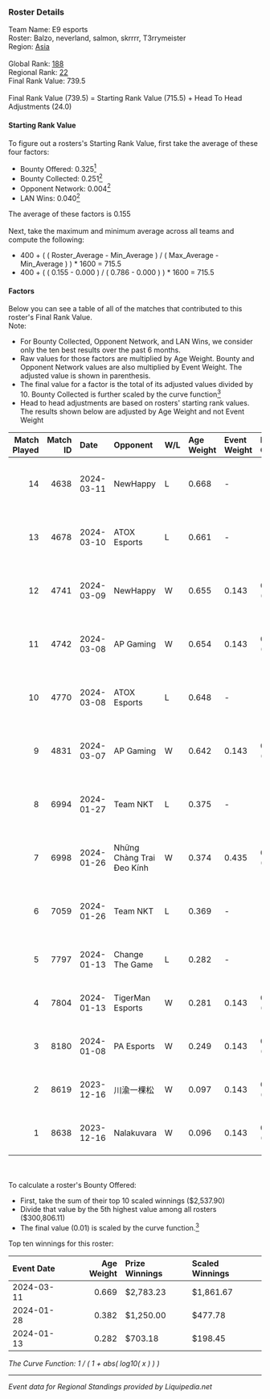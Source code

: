 ### Roster Details<br />
Team Name: E9 esports<br />
Roster: Balzo, neverland, salmon, skrrrr, T3rrymeister<br />
Region: [Asia]( ../standings_asia.md)<br />
<br />
Global Rank: [188](../standings_global.md)<br />
Regional Rank: [22]( ../standings_asia.md)<br />
Final Rank Value:  739.5<br />
<br />
Final Rank Value (739.5) = Starting Rank Value (715.5) + Head To Head Adjustments (24.0)<br />

#### Starting Rank Value<br />
To figure out a rosters's Starting Rank Value, first take the average of these four factors:<br />
- Bounty Offered: 0.325[<sup>1</sup>](#table2)
- Bounty Collected: 0.251[<sup>2</sup>](#table1)
- Opponent Network: 0.004[<sup>2</sup>](#table1)
- LAN Wins: 0.040[<sup>2</sup>](#table1)

The average of these factors is 0.155<br />
<br />
Next, take the maximum and minimum average across all teams and compute the following:<br />
- 400 + ( ( Roster_Average - Min_Average ) / ( Max_Average - Min_Average ) ) * 1600 = 715.5
- 400 + ( ( 0.155 - 0.000 ) / ( 0.786 - 0.000 ) ) * 1600 = 715.5


#### Factors<br />
Below you can see a table of all of the matches that contributed to this roster's Final Rank Value.<br />
Note:<br />

- For Bounty Collected, Opponent Network, and LAN Wins, we consider only the ten best results over the past 6 months.
- Raw values for those factors are multiplied by Age Weight. Bounty and Opponent Network values are also multiplied by Event Weight. The adjusted value is shown in parenthesis.
- The final value for a factor is the total of its adjusted values divided by 10. Bounty Collected is further scaled by the curve function[<sup>3</sup>](#curveFunction)
- Head to head adjustments are based on rosters' starting rank values. The results shown below are adjusted by Age Weight and not Event Weight
<span id="table1"></span><br />


| Match Played | Match ID | Date       | Opponent                  | W/L | Age Weight | Event Weight | Bounty Collected | Opponent Network | LAN Wins  | H2H Adj. | Roster                                         |
| -: | -: | :- | :- | :- | :- | :- | :- | :- | :- | -: | :- |
|           14 |     4638 | 2024-03-11 | NewHappy                  | L   | 0.668      | -            | -                | -                | -         |    -8.74 | Balzo, neverland, salmon, skrrrr, T3rrymeister |
|           13 |     4678 | 2024-03-10 | ATOX Esports              | L   | 0.661      | -            | -                | -                | -         |    -1.64 | Balzo, neverland, salmon, skrrrr, T3rrymeister |
|           12 |     4741 | 2024-03-09 | NewHappy                  | W   | 0.655      | 0.143        | 0.020 (0.002)    | 0.231 (0.022)    | 0 (0.000) |    12.06 | Balzo, neverland, salmon, skrrrr, T3rrymeister |
|           11 |     4742 | 2024-03-08 | AP Gaming                 | W   | 0.654      | 0.143        | 0.042 (0.004)    | 0.106 (0.010)    | 0 (0.000) |    14.33 | Balzo, neverland, salmon, skrrrr, T3rrymeister |
|           10 |     4770 | 2024-03-08 | ATOX Esports              | L   | 0.648      | -            | -                | -                | -         |    -1.43 | Balzo, neverland, salmon, skrrrr, T3rrymeister |
|            9 |     4831 | 2024-03-07 | AP Gaming                 | W   | 0.642      | 0.143        | 0.042 (0.004)    | 0.106 (0.010)    | 0 (0.000) |    14.59 | Balzo, neverland, salmon, skrrrr, T3rrymeister |
|            8 |     6994 | 2024-01-27 | Team NKT                  | L   | 0.375      | -            | -                | -                | -         |    -5.54 | N1nE, neverland, salmon, T3rrymeister, Tikkkk  |
|            7 |     6998 | 2024-01-26 | Những Chàng Trai Đeo Kính | W   | 0.374      | 0.435        | 0.002 (0.000)    | 0.011 (0.002)    | 1 (0.374) |     4.71 | N1nE, neverland, salmon, T3rrymeister, Tikkkk  |
|            6 |     7059 | 2024-01-26 | Team NKT                  | L   | 0.369      | -            | -                | -                | -         |    -5.53 | N1nE, neverland, salmon, T3rrymeister, Tikkkk  |
|            5 |     7797 | 2024-01-13 | Change The Game           | L   | 0.282      | -            | -                | -                | -         |    -5.58 | kylin, N1nE, salmon, T3rrymeister, Tikkkk      |
|            4 |     7804 | 2024-01-13 | TigerMan Esports          | W   | 0.281      | 0.143        | 0.000 (0.000)    | 0.000 (0.000)    | 0 (0.000) |     2.11 | kylin, N1nE, salmon, T3rrymeister, Tikkkk      |
|            3 |     8180 | 2024-01-08 | PA Esports                | W   | 0.249      | 0.143        | 0.000 (0.000)    | 0.000 (0.000)    | 0 (0.000) |     1.87 | kylin, N1nE, salmon, T3rrymeister, Tikkkk      |
|            2 |     8619 | 2023-12-16 | 川渝一棵松                     | W   | 0.097      | 0.143        | 0.000 (0.000)    | 0.003 (0.000)    | 0 (0.000) |     0.97 | kylin, N1nE, salmon, T3rrymeister, Tikkkk      |
|            1 |     8638 | 2023-12-16 | Nalakuvara                | W   | 0.096      | 0.143        | 0.013 (0.000)    | 0.051 (0.001)    | 0 (0.000) |     1.80 | kylin, N1nE, salmon, T3rrymeister, Tikkkk      |

<br />
<span id="table2"></span><br />
To calculate a roster's Bounty Offered:<br />

- First, take the sum of their top 10 scaled winnings ($2,537.90)
- Divide that value by the 5th highest value among all rosters ($300,806.11)
- The final value (0.01) is scaled by the curve function.[<sup>3</sup>](#curveFunction)

Top ten winnings for this roster:<br />

| Event Date | Age Weight | Prize Winnings | Scaled Winnings |
| :- | -: | :- | :- |
| 2024-03-11 |      0.669 | $2,783.23      | $1,861.67       |
| 2024-01-28 |      0.382 | $1,250.00      | $477.78         |
| 2024-01-13 |      0.282 | $703.18        | $198.45         |


<span id="curveFunction"></span>_The Curve Function: 1 / ( 1 + abs( log10( x ) ) )_<br />

---
_Event data for Regional Standings provided by Liquipedia.net_<br />
